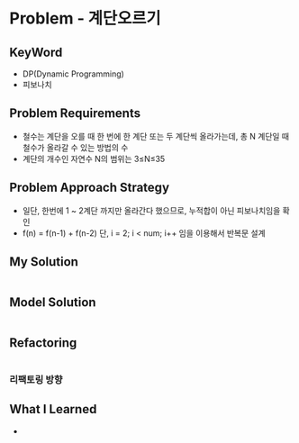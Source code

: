 # Problem - 계단오르기

## KeyWord

- DP(Dynamic Programming)
- 피보나치

## Problem Requirements

- 철수는 계단을 오를 때 한 번에 한 계단 또는 두 계단씩 올라가는데, 총 N 계단일 때 철수가 올라갈 수 있는 방법의 수
- 계단의 개수인 자연수 N의 범위는 3≤N≤35

## Problem Approach Strategy

- 일단, 한번에 1 ~ 2계단 까지만 올라간다 했으므로, 누적합이 아닌 피보나치임을 확인
- f(n) = f(n-1) + f(n-2) 단, i = 2; i < num; i++ 임을 이용해서 반복문 설계


## My Solution

```java

```

## Model Solution

```java

```

## Refactoring

```java

```

### 리팩토링 방향

## What I Learned

-
